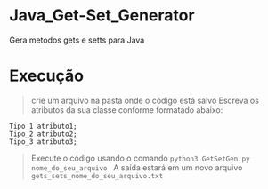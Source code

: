 # Java_Get-Set_Generator
Gera metodos gets e setts para Java

# Execução
> crie um arquivo na pasta onde o código está salvo
> Escreva os atributos da sua classe conforme formatado abaixo:
```
Tipo_1 atributo1;
Tipo_2 atributo2;
Tipo_3 atributo3;
```
> Execute o código usando o comando ```python3 GetSetGen.py nome_do_seu_arquivo ```
> A saída estará em um novo arquivo ```gets_sets_nome_do_seu_arquivo.txt```
